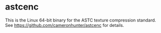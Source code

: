 # astcenc

This is the Linux 64-bit binary for the ASTC texture compression standard. See https://github.com/cameronhunter/astcenc for details.
